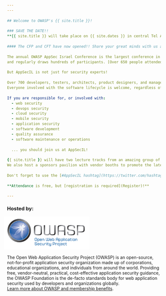 ```yaml
---
---

## Welcome to OWASP's {{ site.title }}! 

### SAVE THE DATE!! 
**{{ site.title }} will take place on {{ site.dates }} in central Tel Aviv.**

#### The CFP and CFT have now opened!! Share your great minds with us at [our Call for Papers](https://www.papercall.io/appsecisrael2018) or submit your ideas to teach and inspire a new wave of AppSec professionals at [our Call for Training](https://www.papercall.io/appsecisrael2018training)

The annual OWASP AppSec Israel Conference is the largest conference in Israel for application security,  
and regularly draws hundreds of participants. [Over 650 people attended last year](https://2017.appsecil.org)! 

But AppSecIL is not just for security experts!

Over 700 developers, testers, architects, product designers, and managers will attend this year.  
Everyone involved with the software lifecycle is welcome, regardless of type of software, website, mobile app, or any other type of application.

If you are responsible for, or involved with:
  - web security
  - devops security
  - cloud security
  - mobile security
  - application security
  - software development
  - quality assurance
  - software maintenance or operations  

  ... you should join us at AppSecIL!

{{ site.title }} will have two lecture tracks from an amazing group of speakers, some hands-on workshops, and additional activities such as a Capture the Flag competition.   
We also host a sponsors pavilion with vendor booths to promote the latest advances in security technology relevant to application security and developers.   

Don't forget to use the [#AppSecIL hashtag](https://twitter.com/hashtag/AppSecIL) on social media!     

**Attendance is free, but [registration is required](Register)!**

---
```


### Hosted by:  

<a href="https://owasp.org">
  <img src="assets/img/owasp_logo.jpg" style="width:20em; margin-left:-0.75em;">
</a>   

The Open Web Application Security Project (OWASP) is an open-source, not-for-profit application security organization made up of corporations, educational organizations, and individuals from around the world. 
Providing free, vendor-neutral, practical, cost-effective application security guidance, the OWASP Foundation is the de-facto standards body for web application security used by developers and organizations globally.   
[Learn more about OWASP and membership benefits](https://www.owasp.org/index.php/Membership).  
